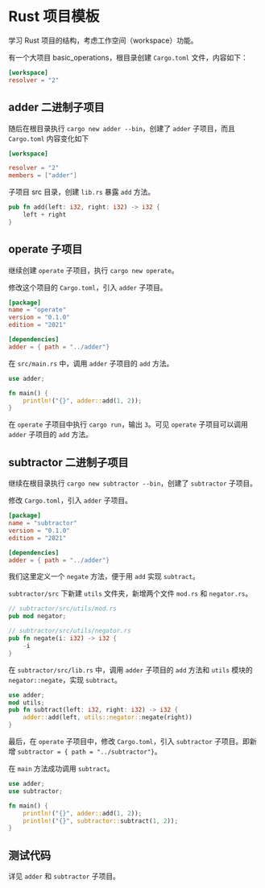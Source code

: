 # Rust 项目模板

学习 Rust 项目的结构，考虑工作空间（workspace）功能。

有一个大项目 basic_operations，根目录创建 `Cargo.toml` 文件，内容如下：

```toml
[workspace]
resolver = "2"
```

## adder 二进制子项目

随后在根目录执行 `cargo new adder --bin`，创建了 `adder` 子项目，而且 `Cargo.toml` 内容变化如下

```toml
[workspace]

resolver = "2"
members = ["adder"]
```

子项目 src 目录，创建 `lib.rs` 暴露 `add` 方法。

```rust
pub fn add(left: i32, right: i32) -> i32 {
    left + right
}
```

## operate 子项目

继续创建 `operate` 子项目，执行 `cargo new operate`。

修改这个项目的 `Cargo.toml`，引入 `adder` 子项目。

```toml
[package]
name = "operate"
version = "0.1.0"
edition = "2021"

[dependencies]
adder = { path = "../adder"}
```

在 `src/main.rs` 中，调用 `adder` 子项目的 `add` 方法。

```rust
use adder;

fn main() {
    println!("{}", adder::add(1, 2));
}
```

在 `operate` 子项目中执行 `cargo run`，输出 `3`。可见 `operate` 子项目可以调用 `adder` 子项目的 `add` 方法。

## subtractor 二进制子项目

继续在根目录执行 `cargo new subtractor --bin`，创建了 `subtractor` 子项目。

修改 `Cargo.toml`，引入 `adder` 子项目。

```toml
[package]
name = "subtractor"
version = "0.1.0"
edition = "2021"

[dependencies]
adder = { path = "../adder"}
```

我们这里定义一个 `negate` 方法，便于用 `add` 实现 `subtract`。

`subtractor/src` 下新建 `utils` 文件夹，新增两个文件 `mod.rs` 和 `negator.rs`。 

```rust
// subtractor/src/utils/mod.rs
pub mod negator;

// subtractor/src/utils/negator.rs
pub fn negate(i: i32) -> i32 {
    -i
}
```

在 `subtractor/src/lib.rs` 中，调用 `adder` 子项目的 `add` 方法和 `utils` 模块的 `negator::negate`，实现 `subtract`。

```rust
use adder;
mod utils;
pub fn subtract(left: i32, right: i32) -> i32 {
    adder::add(left, utils::negator::negate(right))
}
```

最后，在 `operate` 子项目中，修改 `Cargo.toml`，引入 `subtractor` 子项目。即新增 `subtractor = { path = "../subtractor"}`。

在 `main` 方法成功调用 `subtract`。

```rust
use adder;
use subtractor;

fn main() {
    println!("{}", adder::add(1, 2));
    println!("{}", subtractor::subtract(1, 2));
}
```

## 测试代码

详见 `adder` 和 `subtractor` 子项目。
